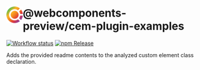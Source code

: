 # <img align="left" src="https://github.com/webcomponents-preview/client/raw/main/src/assets/icons/logo.svg" alt="WCP Logo" height="43px"> @webcomponents-preview/cem-plugin-examples

[![Workflow status](https://github.com/webcomponents-preview/cem-plugins/actions/workflows/checks.yml/badge.svg)](https://github.com/webcomponents-preview/cem-plugins/actions/workflows/checks.yml)
[![npm Release](https://badgen.net/npm/v/@webcomponents-preview/cem-plugin-inline-readme/latest?label=@webcomponents-preview/cem-plugin-inline-readme&color=cyan&icon=npm)](https://www.npmjs.com/package/@webcomponents-preview/cem-plugin-inline-readme)

Adds the provided readme contents to the analyzed custom element class declaration.
